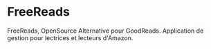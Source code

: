 # FreeReads
FreeReads, OpenSource Alternative pour GoodReads. Application de gestion pour lectrices et lecteurs d'Amazon.
